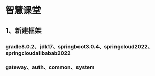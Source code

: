 # 智慧课堂
## 1、新建框架
### gradle8.0.2、jdk17、springboot3.0.4、springcloud2022、springcloudalibabab2022
### gateway、auth、common、system
